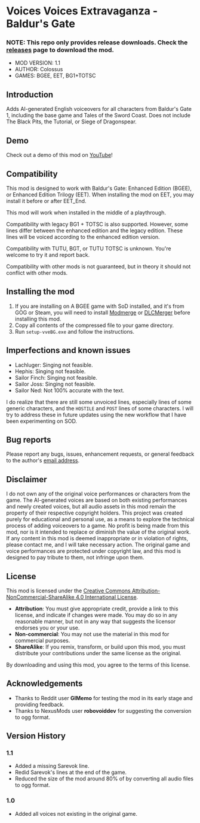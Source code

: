 # Voices Voices Extravaganza - Baldur's Gate

### NOTE: This repo only provides release downloads. Check the [releases](https://github.com/ColossusChang/VoicesVoicesExtravaganza/releases) page to download the mod.

- MOD VERSION: 1.1
- AUTHOR: Colossus
- GAMES: BGEE, EET, BG1+TOTSC

## Introduction

Adds AI-generated English voiceovers for all characters from Baldur's Gate 1, including the base game and Tales of the Sword Coast. Does not include The Black Pits, the Tutorial, or Siege of Dragonspear.

## Demo
Check out a demo of this mod on [YouTube](https://youtu.be/kJd_DY1bULE)!

## Compatibility

This mod is designed to work with Baldur's Gate: Enhanced Edition (BGEE), or Enhanced Edition Trilogy (EET). When installing the mod on EET, you may install it before or after EET_End.

This mod will work when installed in the middle of a playthrough.

Compatibility with legacy BG1 + TOTSC is also supported. However, some lines differ between the enhanced edition and the legacy edition. These lines will be voiced according to the enhanced edition version.

Compatibility with TUTU, BGT, or TUTU TOTSC is unknown. You're welcome to try it and report back.

Compatibility with other mods is not guaranteed, but in theory it should not conflict with other mods.

## Installing the mod

1. If you are installing on A BGEE game with SoD installed, and it's from GOG or Steam, you will need to install [Modmerge](https://github.com/ScottBrooks/modmerge/releases) or [DLCMerger](https://github.com/Argent77/A7-DlcMerger) before installing this mod.
2. Copy all contents of the compressed file to your game directory. 
3. Run `setup-vveBG.exe` and follow the instructions.

## Imperfections and known issues

- Lachluger: Singing not feasible.
- Hephis: Singing not feasible.
- Sailor Finch: Singing not feasible.
- Sailor Joss: Singing not feasible.
- Sailor Ned: Not 100% accurate with the text.

I do realize that there are still some unvoiced lines, especially lines of some generic characters, and the `HOSTILE` and `POST` lines of some characters. I will try to address these in future updates using the new workflow that I have been experimenting on SOD.

## Bug reports

Please report any bugs, issues, enhancement requests, or general feedback to the author's [email address](mailto:colossuschang@gmail.com).

## Disclaimer
I do not own any of the original voice performances or characters from the game. The AI-generated voices are based on both existing performances and newly created voices, but all audio assets in this mod remain the property of their respective copyright holders. 
This project was created purely for educational and personal use, as a means to explore the technical process of adding voiceovers to a game. No profit is being made from this mod, nor is it intended to replace or diminish the value of the original work.
If any content in this mod is deemed inappropriate or in violation of rights, please contact me, and I will take necessary action. The original game and voice performances are protected under copyright law, and this mod is designed to pay tribute to them, not infringe upon them.

## License

This mod is licensed under the [Creative Commons Attribution-NonCommercial-ShareAlike 4.0 International License](https://creativecommons.org/licenses/by-nc-sa/4.0/).

- **Attribution**: You must give appropriate credit, provide a link to this license, and indicate if changes were made. You may do so in any reasonable manner, but not in any way that suggests the licensor endorses you or your use.
- **Non-commercial**: You may not use the material in this mod for commercial purposes.
- **ShareAlike**: If you remix, transform, or build upon this mod, you must distribute your contributions under the same license as the original.

By downloading and using this mod, you agree to the terms of this license.

## Acknowledgements

- Thanks to Reddit user **GIMemo** for testing the mod in its early stage and providing feedback.
- Thanks to NexusMods user **robovoiddev** for suggesting the conversion to ogg format.


## Version History

### 1.1
- Added a missing Sarevok line.
- Redid Sarevok's lines at the end of the game.
- Reduced the size of the mod around 80% of by converting all audio files to ogg format.


### 1.0
- Added all voices not existing in the original game.
